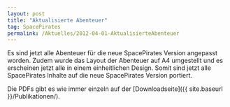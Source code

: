 ```yaml
---
layout: post
title: "Aktualisierte Abenteuer"
tag: SpacePirates
permalink: /Aktuelles/2012-04-01-AktualisierteAbenteuer
---
```


Es sind jetzt alle Abenteuer für die neue SpacePirates Version angepasst worden. Zudem wurde das Layout der Abenteuer auf A4 umgestellt und es erscheinen jetzt alle in einem einheitlichen Design. Somit sind jetzt alle SpacePirates Inhalte auf die neue SpacePirates Version portiert.

Die PDFs gibt es wie immer einzeln auf der [Downloadseite]({{ site.baseurl }}/Publikationen/).
